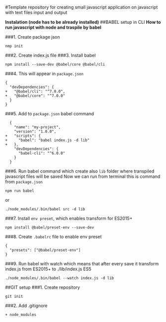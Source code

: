 #Template repository for creating small javascript application on javascript with text files input and output

**Instalation (node has to be already installed)**
##BABEL setup in CLI
**How to run javascript with node and traspile by babel**

###1. Create package json
```
nmp init
```

###2. Create index.js file
###3. Install babel
```
npm install --save-dev @babel/core @babel/cli
```
###4. This will appear in ```package.json```
```
{
  "devDependencies": {
+   "@babel/cli": "^7.0.0",
+   "@babel/core": "^7.0.0"
  }
}
```

###5. Add to ```package.json``` babel command
```
  {
    "name": "my-project",
    "version": "1.0.0",
+   "scripts": {
+     "babel": "babel index.js -d lib"
+   },
    "devDependencies": {
      "babel-cli": "^6.0.0"
    }
  }
```
###6. Run babel command which create also ```lib``` folder where transpiled javascript files will be saved
Now we can run from terminal this is command from ```package.json```
``` 
npm run babel
```
or
```
./node_modules/.bin/babel src -d lib
```
###7. Install ```env preset```, which enables transform for ES2015+
```
npm install @babel/preset-env --save-dev
```
###8. Create ```.babelrc``` file to enable env preset
```
{
  "presets": ["@babel/preset-env"]
}
```
###9. Run babel with watch which means that after every save it transform index.js from ES2015+ to ./lib/index.js ES5
```
./node_modules/.bin/babel --watch index.js -d lib
```
##GIT setup
###1. Create repository
```
git init
```
###2. Add .gitignore
```
+ node_modules
```
